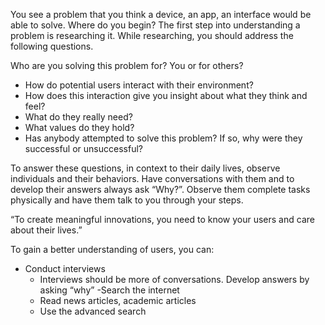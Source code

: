 You see a problem that you think a device, an app, an interface would be able to solve. Where do you begin? 
The first step into understanding a problem is researching it. While researching, you should address the following questions. 

Who are you solving this problem for? You or for others? 
- How do potential users interact with their environment? 
- How does this interaction give you insight about what they think and feel?
- What do they really need? 
- What values do they hold? 
- Has anybody attempted to solve this problem? If so, why were they successful or unsuccessful?

To answer these questions, in context to their daily lives, observe individuals and their behaviors. Have conversations with them and to develop their answers always ask “Why?”. Observe them complete tasks physically and have them talk to you through your steps. 

“To create meaningful innovations, you need to know your users and care about their lives.”

To gain a better understanding of users, you can: 
- Conduct interviews
  - Interviews should be more of conversations. Develop answers by asking “why”
-Search the internet 
  - Read news articles, academic articles 
  - Use the advanced search
  



